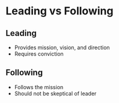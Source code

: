# Leading vs Following

## Leading

* Provides mission, vision, and direction
* Requires conviction

## Following

* Follows the mission
* Should not be skeptical of leader


